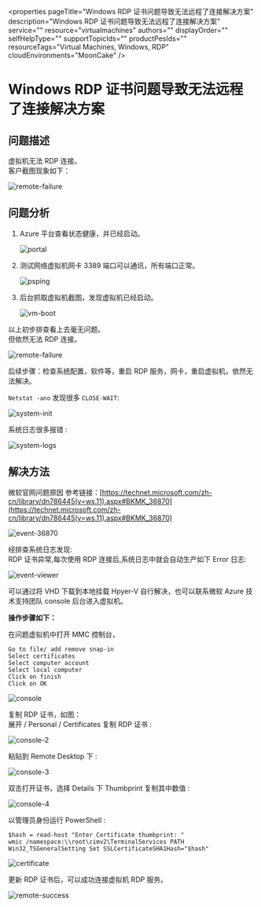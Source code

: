 <properties
	pageTitle="Windows RDP 证书问题导致无法远程了连接解决方案"
	description="Windows RDP 证书问题导致无法远程了连接解决方案"
	service=""
	resource="virtualmachines"
	authors=""
	displayOrder=""
	selfHelpType=""
	supportTopicIds=""
	productPesIds=""
	resourceTags="Virtual Machines, Windows, RDP"​
	cloudEnvironments="MoonCake" />
<tags 
	ms.service="virtual-machines-windows-aog"
	ms.date=""
	wacn.date="02/07/2017" />
# Windows RDP 证书问题导致无法远程了连接解决方案

## **问题描述**

虚拟机无法 RDP 连接。<br>
客户截图现象如下：

![remote-failure](./media/aog-virtual-machines-qa-windows-cannot-rdp-cer-cause/remote-failure.png)

## **问题分析**

1.	Azure 平台查看状态健康，并已经启动。

	![portal](./media/aog-virtual-machines-qa-windows-cannot-rdp-cer-cause/portal.png)

2.	测试网络虚拟机网卡 3389 端口可以通讯，所有端口正常。

	![psping](./media/aog-virtual-machines-qa-windows-cannot-rdp-cer-cause/psping.png)

3.	后台抓取虚拟机截图，发现虚拟机已经启动。

	![vm-boot](./media/aog-virtual-machines-qa-windows-cannot-rdp-cer-cause/vm-boot.png)

以上初步排查看上去毫无问题。<br>
但依然无法 RDP 连接。

![remote-failure](./media/aog-virtual-machines-qa-windows-cannot-rdp-cer-cause/remote-failure.png)

后续步骤：检查系统配置，软件等，重启 RDP 服务，网卡，重启虚拟机，依然无法解决。

`Netstat -ano` 发现很多 `CLOSE-WAIT`:

![system-init](./media/aog-virtual-machines-qa-windows-cannot-rdp-cer-cause/system-init.png)

系统日志很多报错 :

![system-logs](./media/aog-virtual-machines-qa-windows-cannot-rdp-cer-cause/system-logs.png)

## **解决方法**

微软官网问题原因 参考链接：[https://technet.microsoft.com/zh-cn/library/dn786445(v=ws.11).aspx#BKMK_36870](https://technet.microsoft.com/zh-cn/library/dn786445(v=ws.11).aspx#BKMK_36870)

![event-36870](./media/aog-virtual-machines-qa-windows-cannot-rdp-cer-cause/event-36870.png)

经排查系统日志发现:<br>
RDP 证书异常,每次使用 RDP 连接后,系统日志中就会自动生产如下 Error 日志:

![event-viewer](./media/aog-virtual-machines-qa-windows-cannot-rdp-cer-cause/event-viewer.png)

可以通过将 VHD 下载到本地挂载 Hpyer-V 自行解决，也可以联系微软 Azure 技术支持团队 console 后台进入虚拟机。

**操作步骤如下：** 

在问题虚拟机中打开 MMC 控制台，

	Go to file/ add remove snap-in
	Select certificates 
	Select computer account
	Select local computer
	Click on finish
	Click on OK

![console](./media/aog-virtual-machines-qa-windows-cannot-rdp-cer-cause/console.png)

复制 RDP 证书，如图：<br>
展开 / Personal / Certificates 复制 RDP 证书 :

![console-2](./media/aog-virtual-machines-qa-windows-cannot-rdp-cer-cause/console-2.png)

粘贴到 Remote Desktop 下 :

![console-3](./media/aog-virtual-machines-qa-windows-cannot-rdp-cer-cause/console-3.png)

双击打开证书，选择 Details 下 Thumbprint 复制其中数值 :

![console-4](./media/aog-virtual-machines-qa-windows-cannot-rdp-cer-cause/console-4.png)

以管理员身份运行 PowerShell :

	$hash = read-host "Enter Certificate thumbprint: "
	wmic /namespace:\\root\cimv2\TerminalServices PATH Win32_TSGeneralSetting Set SSLCertificateSHA1Hash="$hash"

![certificate](./media/aog-virtual-machines-qa-windows-cannot-rdp-cer-cause/certificate.png)

更新 RDP 证书后，可以成功连接虚拟机 RDP 服务。

![remote-success](./media/aog-virtual-machines-qa-windows-cannot-rdp-cer-cause/remote-success.png)